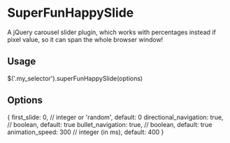 # SuperFunHappySlide

A jQuery carousel slider plugin, which works with percentages instead if pixel value, so it can span the whole browser window!

## Usage

$('.my_selector').superFunHappySlide(options)

## Options

  {
    first_slide: 0,                // integer or 'random', default: 0
    directional_navigation: true, // boolean, default: true
    bullet_navigation: true,      // boolean, default: true
    animation_speed: 300          // integer (in ms), default: 400
  }
